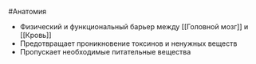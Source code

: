 #Анатомия 
- Физический и функциональный барьер между [[Головной мозг]] и [[Кровь]]
- Предотвращает проникновение токсинов и ненужных веществ
- Пропускает необходимые питательные вещества